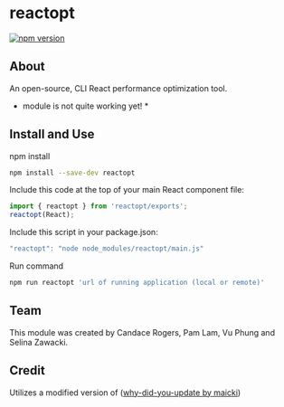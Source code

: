 # reactopt
[![npm version](https://badge.fury.io/js/reactopt.svg)](https://badge.fury.io/js/reactopt)

## About
An open-source, CLI React performance optimization tool.
* module is not quite working yet! *

## Install and Use
npm install
```bash
npm install --save-dev reactopt
```

Include this code at the top of your main React component file:
```js
import { reactopt } from 'reactopt/exports';
reactopt(React);
```
Include this script in your package.json:
```js
"reactopt": "node node_modules/reactopt/main.js"
```

Run command
```bash
npm run reactopt 'url of running application (local or remote)'
```

## Team
This module was created by Candace Rogers, Pam Lam, Vu Phung and Selina Zawacki.

## Credit
Utilizes a modified version of ([why-did-you-update by maicki](https://github.com/maicki/why-did-you-update))
